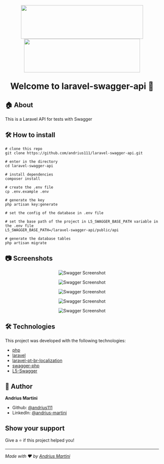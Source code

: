 <h1 align="center">
  <img src="https://res.cloudinary.com/dtfbvvkyp/image/upload/v1566331377/laravel-logolockup-cmyk-red.svg" width="400" height="110">
  <img src="https://res.cloudinary.com/andriusmartini/image/upload/v1595374098/readmes/laravel-api-swagger/swagger_mfhqge.png" width="380" height="110">
  
  <br>
  
  Welcome to laravel-swagger-api 👋
</h1>

## 🏠 About

This is a Laravel API for tests with Swagger

## 🛠 How to install
```shell
# clone this repo
git clone https://github.com/andrius111/laravel-swagger-api.git

# enter in the directory
cd laravel-swagger-api

# install dependencies
composer install

# create the .env file
cp .env.example .env

# generate the key
php artisan key:generate

# set the config of the database in .env file

# set the base path of the project in L5_SWAGGER_BASE_PATH variable in the .env file
L5_SWAGGER_BASE_PATH=/laravel-swagger-api/public/api

# generate the database tables
php artisan migrate
```

## 📷 Screenshots
<p align="center">
  <img alt="Swagger Screenshot" src="https://res.cloudinary.com/andriusmartini/image/upload/v1595352383/readmes/laravel-api-swagger/Captura_de_Tela_2020-07-21_a%CC%80s_14.18.20_i7uz1b.png">
</p>

<p align="center">
  <img alt="Swagger Screenshot" src="https://res.cloudinary.com/andriusmartini/image/upload/v1595352383/readmes/laravel-api-swagger/Captura_de_Tela_2020-07-21_a%CC%80s_14.18.33_zxen6q.png">
</p>

<p align="center">
  <img alt="Swagger Screenshot" src="https://res.cloudinary.com/andriusmartini/image/upload/v1595352384/readmes/laravel-api-swagger/Captura_de_Tela_2020-07-21_a%CC%80s_14.24.22_epfqhf.png">
</p>

<p align="center">
  <img alt="Swagger Screenshot" src="https://res.cloudinary.com/andriusmartini/image/upload/v1595352384/readmes/laravel-api-swagger/Captura_de_Tela_2020-07-21_a%CC%80s_14.24.33_qtarzv.png">
</p>

<p align="center">
  <img alt="Swagger Screenshot" src="https://res.cloudinary.com/andriusmartini/image/upload/v1595352385/readmes/laravel-api-swagger/Captura_de_Tela_2020-07-21_a%CC%80s_14.24.49_q2ctwo.png">
</p>

## 🛠 Technologies
This project was developed with the following technologies:
- [php](https://www.php.net/)
- [laravel](https://laravel.com/)
- [laravel-pt-br-localization](https://github.com/lucascudo/laravel-pt-BR-localization)
- [swagger-php](https://github.com/zircote/swagger-php)
- [L5-Swagger](https://github.com/DarkaOnLine/L5-Swagger)

## 👤 Author

**Andrius Martini**

* Github: [@andrius111](https://github.com/andrius111)
* LinkedIn: [@andrius-martini](https://linkedin.com/in/andrius-martini)

## Show your support

Give a ⭐️ if this project helped you!

***
_Made with ❤️  by [Andrius Martini](https://github.com/andrius111)_
